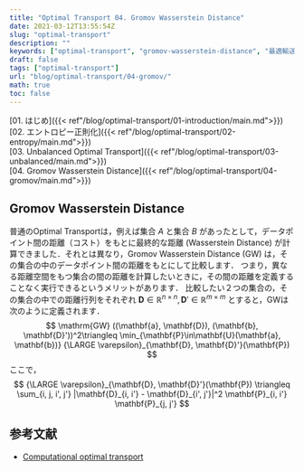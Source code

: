 ```yaml
---
title: "Optimal Transport 04. Gromov Wasserstein Distance"
date: 2021-03-12T13:55:54Z
slug: "optimal-transport"
description: ""
keywords: ["optimal-transport", "gromov-wasserstein-distance", "最適輸送理論", "最適輸送問題", "Gromov Wasserstein Dsitance"]
draft: false
tags: ["optimal-transport"]
url: "blog/optimal-transport/04-gromov/"
math: true
toc: false
---
```

[01. はじめ]({{< ref"/blog/optimal-transport/01-introduction/main.md">}})  
[02. エントロピー正則化]({{< ref"/blog/optimal-transport/02-entropy/main.md">}})  
[03. Unbalanced Optimal Transport]({{< ref"/blog/optimal-transport/03-unbalanced/main.md">}})  
[04. Gromov Wasserstein Distance]({{< ref"/blog/optimal-transport/04-gromov/main.md">}})  
## Gromov Wasserstein Distance
普通のOptimal Transportは，例えば集合 $A$ と集合 $B$ があったとして，データポイント間の距離（コスト）をもとに最終的な距離 (Wasserstein Distance) が計算できました．それとは異なり，Gromov Wasserstein Distance (GW) は，その集合の中のデータポイント間の距離をもとにして比較します．
つまり，異なる距離空間をもつ集合の間の距離を計算したいときに，その間の距離を定義することなく実行できるというメリットがあります．
比較したい２つの集合の，その集合の中での距離行列をそれぞれ $\mathbf{D} \in \mathbb{R}^{n\times n}, \mathbf{D}' \in \mathbb{R}^{m\times m}$
とすると，GWは次のように定義されます．
$$
\mathrm{GW} ((\mathbf{a}, \mathbf{D}), (\mathbf{b}, \mathbf{D}'))^2\triangleq 
\min_{\mathbf{P}\in\mathbf{U}(\mathbf{a}, \mathbf{b})} {\LARGE \varepsilon}_{\mathbf{D}, \mathbf{D}'}(\mathbf{P}) 
$$
ここで，
$$
{\LARGE \varepsilon}_{\mathbf{D}, \mathbf{D}'}(\mathbf{P}) \triangleq \sum_{i, j, i', j'} |\mathbf{D}_{i, i'} - \mathbf{D}_{i', j'}|^2 \mathbf{P}_{i, i'} \mathbf{P}_{j, j'}
$$

## 参考文献  
- [Computational optimal transport](https://arxiv.org/abs/1803.00567)
